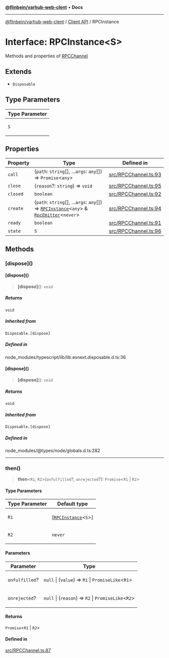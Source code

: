 [**@flinbein/varhub-web-clent**](../../README.md) • **Docs**

***

[@flinbein/varhub-web-clent](../../README.md) / [Client API](../README.md) / RPCInstance

# Interface: RPCInstance\<S\>

Methods and properties of [RPCChannel](../variables/RPCChannel.md)

## Extends

- `Disposable`

## Type Parameters

<table>
<thead>
<tr>
<th>Type Parameter</th>
</tr>
</thead>
<tbody>
<tr>
<td>

`S`

</td>
</tr>
</tbody>
</table>

## Properties

| Property | Type | Defined in |
| ------ | ------ | ------ |
| `call` | (`path`: `string`[], ...`args`: `any`[]) => `Promise`\<`any`\> | [src/RPCChannel.ts:93](https://github.com/flinbein/varhub-web-client/blob/44cee252b4129e1cf923ce27478727106d4f6662/src/RPCChannel.ts#L93) |
| `close` | (`reason`?: `string`) => `void` | [src/RPCChannel.ts:95](https://github.com/flinbein/varhub-web-client/blob/44cee252b4129e1cf923ce27478727106d4f6662/src/RPCChannel.ts#L95) |
| `closed` | `boolean` | [src/RPCChannel.ts:92](https://github.com/flinbein/varhub-web-client/blob/44cee252b4129e1cf923ce27478727106d4f6662/src/RPCChannel.ts#L92) |
| `create` | (`path`: `string`[], ...`args`: `any`[]) => [`RPCInstance`](RPCInstance.md)\<`any`\> & [`RpcEmitter`](RpcEmitter.md)\<`never`\> | [src/RPCChannel.ts:94](https://github.com/flinbein/varhub-web-client/blob/44cee252b4129e1cf923ce27478727106d4f6662/src/RPCChannel.ts#L94) |
| `ready` | `boolean` | [src/RPCChannel.ts:91](https://github.com/flinbein/varhub-web-client/blob/44cee252b4129e1cf923ce27478727106d4f6662/src/RPCChannel.ts#L91) |
| `state` | `S` | [src/RPCChannel.ts:96](https://github.com/flinbein/varhub-web-client/blob/44cee252b4129e1cf923ce27478727106d4f6662/src/RPCChannel.ts#L96) |

## Methods

### \[dispose\]()

#### \[dispose\]()

> **\[dispose\]**(): `void`

##### Returns

`void`

##### Inherited from

`Disposable.[dispose]`

##### Defined in

node\_modules/typescript/lib/lib.esnext.disposable.d.ts:36

#### \[dispose\]()

> **\[dispose\]**(): `void`

##### Returns

`void`

##### Inherited from

`Disposable.[dispose]`

##### Defined in

node\_modules/@types/node/globals.d.ts:282

***

### then()

> **then**\<`R1`, `R2`\>(`onfulfilled`?, `onrejected`?): `Promise`\<`R1` \| `R2`\>

#### Type Parameters

<table>
<thead>
<tr>
<th>Type Parameter</th>
<th>Default type</th>
</tr>
</thead>
<tbody>
<tr>
<td>

`R1`

</td>
<td>

[[`RPCInstance`](RPCInstance.md)\<`S`\>]

</td>
</tr>
<tr>
<td>

`R2`

</td>
<td>

`never`

</td>
</tr>
</tbody>
</table>

#### Parameters

<table>
<thead>
<tr>
<th>Parameter</th>
<th>Type</th>
</tr>
</thead>
<tbody>
<tr>
<td>

`onfulfilled`?

</td>
<td>

`null` \| (`value`) => `R1` \| `PromiseLike`\<`R1`\>

</td>
</tr>
<tr>
<td>

`onrejected`?

</td>
<td>

`null` \| (`reason`) => `R2` \| `PromiseLike`\<`R2`\>

</td>
</tr>
</tbody>
</table>

#### Returns

`Promise`\<`R1` \| `R2`\>

#### Defined in

[src/RPCChannel.ts:87](https://github.com/flinbein/varhub-web-client/blob/44cee252b4129e1cf923ce27478727106d4f6662/src/RPCChannel.ts#L87)
